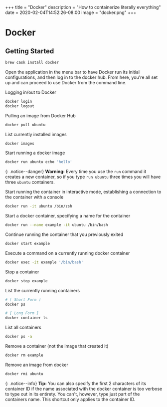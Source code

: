 +++
title = "Docker"
description = "How to containerize literally everything"
date = 2020-02-04T14:52:26-08:00
image = "docker.png"
+++

# Docker

## Getting Started

```sh
brew cask install docker
```

Open the application in the menu bar to have Docker run its initial configurations, and then log in to the docker hub. From here, you're all set up and can proceed to use Docker from the command line.

Logging in/out to Docker

```sh
docker login
docker logout
```
Pulling an image from Docker Hub

```sh
docker pull ubuntu
```

List currently installed images

```sh
docker images
```

Start running a docker image

```sh
docker run ubuntu echo 'hello'
```

{: .notice--danger}
**Warning:** Every time you use the `run` command it creates a new container, so if you type `run ubuntu` three times you will have three `ubuntu` containers.

Start running the container in interactive mode, establishing a connection to the container with a console

```sh
docker run -it ubuntu /bin/zsh
```

Start a docker container, specifying a name for the container

```sh
docker run --name example -it ubuntu /bin/bash
```

Continue running the container that you previously exited

```sh
docker start example
```

Execute a command on a currently running docker container

```sh
docker exec -it example '/bin/bash'
```

Stop a container

```sh
docker stop example
```

List the currently running containers

```sh
# [ Short Form ]
docker ps

# [ Long Form ]
docker container ls
```

List all containers

```sh
docker ps -a
```

Remove a container (not the image that created it)

```sh
docker rm example
```

Remove an image from docker

```sh
docker rmi ubuntu
```

{: .notice--info}
**Tip:** You can also specify the first 2 characters of its container ID if the name associated with the docker container is too verbose to type out in its entirety. You can't, however, type just part of the containers name. This shortcut only applies to the container ID.
